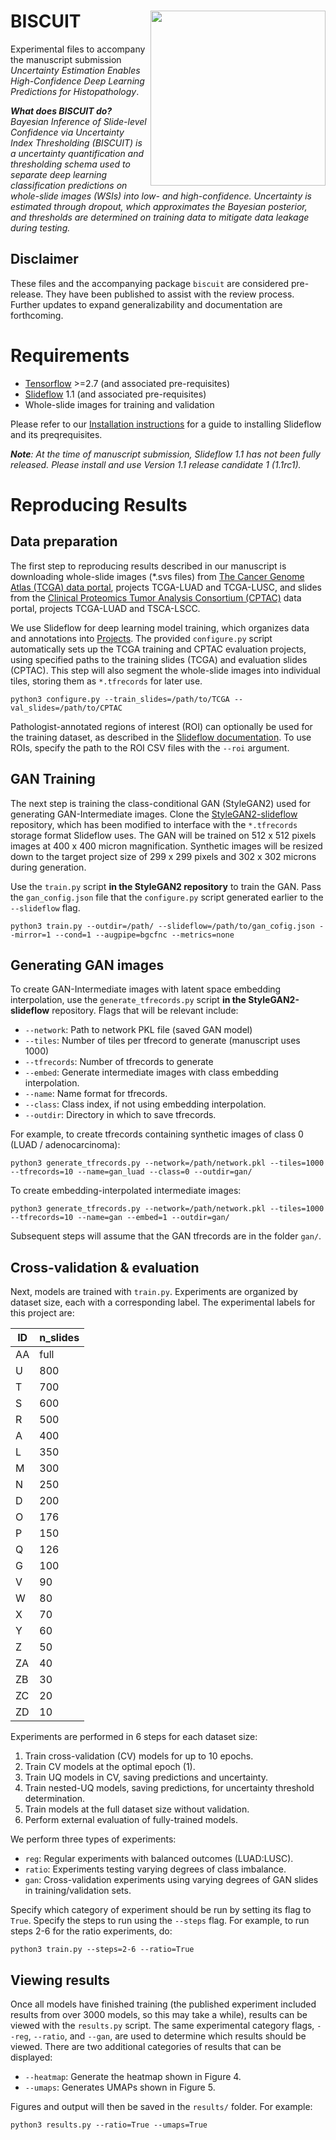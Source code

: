 # BISCUIT <img src="https://i.imgur.com/VGK46TB.png" width="280px" align="right" />
Experimental files to accompany the manuscript submission  _Uncertainty Estimation Enables High-Confidence Deep Learning Predictions for Histopathology_.

_**What does BISCUIT do?** Bayesian Inference of Slide-level Confidence via Uncertainty Index Thresholding (BISCUIT) is a uncertainty quantification and thresholding schema used to separate deep learning classification predictions on whole-slide images (WSIs) into low- and high-confidence. Uncertainty is estimated through dropout, which approximates the Bayesian posterior, and thresholds are determined on training data to mitigate data leakage during testing._

## Disclaimer
These files and the accompanying package `biscuit` are considered pre-release. They have been published to assist with the review process. Further updates to expand generalizability and documentation are forthcoming.

# Requirements
- [Tensorflow](https://tensorflow.org) >=2.7 (and associated pre-requisites)
- [Slideflow](https://github.com/jamesdolezal/slideflow) 1.1 (and associated pre-requisites)
- Whole-slide images for training and validation

Please refer to our [Installation instructions](https://slideflow.dev/installation.html) for a guide to installing Slideflow and its preqrequisites.

_**Note**: At the time of manuscript submission, Slideflow 1.1 has not been fully released. Please install and use Version 1.1 release candidate 1 (1.1rc1)._

# Reproducing Results

## Data preparation
The first step to reproducing results described in our manuscript is downloading whole-slide images (\*.svs files) from [The Cancer Genome Atlas (TCGA) data portal](https://portal.gdc.cancer.gov/), projects TCGA-LUAD and TCGA-LUSC, and slides from the [Clinical Proteomics Tumor Analysis Consortium (CPTAC)](https://proteomics.cancer.gov/data-portal) data portal, projects TCGA-LUAD and TSCA-LSCC.

We use Slideflow for deep learning model training, which organizes data and annotations into [Projects](https://slideflow.dev/project_setup.html). The provided `configure.py` script automatically sets up the TCGA training and CPTAC evaluation projects, using specified paths to the training slides (TCGA) and evaluation slides (CPTAC). This step will also segment the whole-slide images into individual tiles, storing them as `*.tfrecords` for later use.

```
python3 configure.py --train_slides=/path/to/TCGA --val_slides=/path/to/CPTAC
```

Pathologist-annotated regions of interest (ROI) can optionally be used for the training dataset, as described in the [Slideflow documentation](https://slideflow.dev/pipeline.html). To use ROIs, specify the path to the ROI CSV files with the `--roi` argument.

## GAN Training
The next step is training the class-conditional GAN (StyleGAN2) used for generating GAN-Intermediate images. Clone the [StyleGAN2-slideflow](https://github.com/jamesdolezal/stylegan2-slideflow) repository, which has been modified to interface with the `*.tfrecords` storage format Slideflow uses. The GAN will be trained on 512 x 512 pixels images at 400 x 400 micron magnification. Synthetic images will be resized down to the target project size of 299 x 299 pixels and 302 x 302 microns during generation.

Use the `train.py` script **in the StyleGAN2 repository** to train the GAN. Pass the `gan_config.json` file that the `configure.py` script generated earlier to the `--slideflow` flag.

```
python3 train.py --outdir=/path/ --slideflow=/path/to/gan_cofig.json --mirror=1 --cond=1 --augpipe=bgcfnc --metrics=none
```

## Generating GAN images
To create GAN-Intermediate images with latent space embedding interpolation, use the `generate_tfrecords.py` script **in the StyleGAN2-slideflow** repository. Flags that will be relevant include:

- `--network`: Path to network PKL file (saved GAN model)
- `--tiles`: Number of tiles per tfrecord to generate (manuscript uses 1000)
- `--tfrecords`: Number of tfrecords to generate
- `--embed`: Generate intermediate images with class embedding interpolation.
- `--name`: Name format for tfrecords.
- `--class`: Class index, if not using embedding interpolation.
- `--outdir`: Directory in which to save tfrecords.

For example, to create tfrecords containing synthetic images of class 0 (LUAD / adenocarcinoma):

```
python3 generate_tfrecords.py --network=/path/network.pkl --tiles=1000 --tfrecords=10 --name=gan_luad --class=0 --outdir=gan/
```

To create embedding-interpolated intermediate images:

```
python3 generate_tfrecords.py --network=/path/network.pkl --tiles=1000 --tfrecords=10 --name=gan --embed=1 --outdir=gan/
```

Subsequent steps will assume that the GAN tfrecords are in the folder `gan/`.


## Cross-validation & evaluation
Next, models are trained with `train.py`. Experiments are organized by dataset size, each with a corresponding label. The experimental labels for this project are:

| ID | n_slides |
|----|----------|
| AA | full     |
| U  | 800      |
| T  | 700      |
| S  | 600      |
| R  | 500      |
| A  | 400      |
| L  | 350      |
| M  | 300      |
| N  | 250      |
| D  | 200      |
| O  | 176      |
| P  | 150      |
| Q  | 126      |
| G  | 100      |
| V  | 90       |
| W  | 80       |
| X  | 70       |
| Y  | 60       |
| Z  | 50       |
| ZA | 40       |
| ZB | 30       |
| ZC | 20       |
| ZD | 10       |

Experiments are performed in 6 steps for each dataset size:

1. Train cross-validation (CV) models for up to 10 epochs.
2. Train CV models at the optimal epoch (1).
3. Train UQ models in CV, saving predictions and uncertainty.
4. Train nested-UQ models, saving predictions, for uncertainty threshold determination.
5. Train models at the full dataset size without validation.
6. Perform external evaluation of fully-trained models.

We perform three types of experiments:

- `reg`: Regular experiments with balanced outcomes (LUAD:LUSC).
- `ratio`: Experiments testing varying degrees of class imbalance.
- `gan`: Cross-validation experiments using varying degrees of GAN slides in training/validation sets.

Specify which category of experiment should be run by setting its flag to `True`. Specify the steps to run using the `--steps` flag. For example, to run steps 2-6 for the ratio experiments, do:

```
python3 train.py --steps=2-6 --ratio=True
```

## Viewing results

Once all models have finished training (the published experiment included results from over 3000 models, so this may take a while), results can be viewed with the `results.py` script. The same experimental category flags, `--reg`, `--ratio`, and `--gan`, are used to determine which results should be viewed. There are two additional categories of results that can be displayed:

- `--heatmap`: Generate the heatmap shown in Figure 4.
- `--umaps`: Generates UMAPs shown in Figure 5.

Figures and output will then be saved in the `results/` folder. For example:

```
python3 results.py --ratio=True --umaps=True
```

